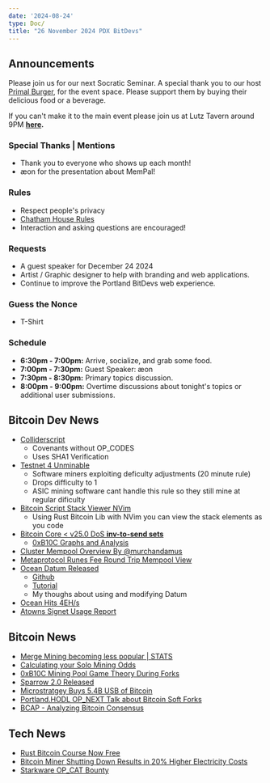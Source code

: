 ```yaml
---
date: '2024-08-24'
type: Doc/
title: "26 November 2024 PDX BitDevs"
---
```


## Announcements

Please join us for our next Socratic Seminar. A special thank you to our host <a href="https://dicksprimalburger.com/" data-no-summary>Primal Burger</a>, for the event space. Please support them by buying their delicious food or a beverage.

If you can't make it to the main event please join us at Lutz Tavern around 9PM **<a href="https://www.lutztavern.com/" data-no-summary>here</a>.**

### Special Thanks | Mentions

- Thank you to everyone who shows up each month!
- æon for the presentation about MemPal!

### Rules

- Respect people's privacy
- [Chatham House Rules](https://www.chathamhouse.org/about-us/chatham-house-rule)
- Interaction and asking questions are encouraged!

### Requests

- A guest speaker for December 24 2024
- Artist / Graphic designer to help with branding and web applications.
- Continue to improve the Portland BitDevs web experience.

### Guess the Nonce
- T-Shirt

### Schedule

- **6:30pm - 7:00pm:** Arrive, socialize, and grab some food.
- **7:00pm - 7:30pm:** Guest Speaker: æon 
- **7:30pm - 8:30pm:** Primary topics discussion.
- **8:00pm - 9:00pm:** Overtime discussions about tonight's topics or additional user submissions.

## Bitcoin Dev News
- [Colliderscript](https://bitcoinmagazine.com/technical/colliderscript-a-50m-bitcoin-covenant-with-no-new-opcodes)
  - Covenants without OP_CODES
  - Uses SHA1 Verification
- [Testnet 4 Unminable](https://x.com/OrangeSurfBTC/status/1859865603907125305)
  - Software miners exploiting deficulty adjustments (20 minute rule)
  - Drops difficulty to 1
  - ASIC mining software cant handle this rule so they still mine at regular dificulty
- [Bitcoin Script Stack Viewer NVim](https://x.com/t4t5/status/1861066474623782959)
  - Using Rust Bitcoin Lib with NVim you can view the stack elements as you code  
- [Bitcoin Core < v25.0 DoS __inv-to-send sets__](https://bitcoincore.org/en/2024/10/08/disclose-blocktxn-crash/)
  - [0xB10C Graphs and Analysis ](https://x.com/0xB10C/status/1844705899455062220)
- [Cluster Mempool Overview By @murchandamus ](https://x.com/murchandamus/status/1854678133896626293)
- [Metaprotocol Runes Fee Round Trip Mempool View](https://x.com/mononautical/status/1851830349208363379)
- [Ocean Datum Released](https://ocean.xyz/docs/datum-setup)
  - [Github](https://github.com/OCEAN-xyz/datum_gateway)
  - [Tutorial](https://x.com/ocean_mining/status/1861469015547486447)
  - My thoughs about using and modifying Datum
- [Ocean Hits 4EH/s](https://x.com/denverbitcoin/status/1854184399593480302)
- [Atowns Signet Usage Report](https://delvingbitcoin.org/t/ctv-apo-cat-activity-on-signet/1257/6)

## Bitcoin News
- [Merge Mining becoming less popular | STATS](https://x.com/mempoolresearch/status/1837147992287056315)
- [Calculating your Solo Mining Odds](https://solochance.com/)
- [0xB10C Mining Pool Game Theory During Forks](https://x.com/0xB10C/status/1811390920744468502)
- [Sparrow 2.0 Released](https://github.com/sparrowwallet/sparrow/releases/tag/2.0.0)
- [Microstratgey Buys 5.4B USB of Bitcoin](https://cointelegraph.com/news/microstrategy-expands-bitcoin-holdings-5-4b-purchase)
- [Portland.HODL OP_NEXT Talk about Bitcoin Soft Forks](https://x.com/blockspacepod/status/1856411618172620940)
- [BCAP - Analyzing Bitcoin Consensus](https://github.com/bitcoin-cap/bcap#recommendations)
  
## Tech News
- [Rust Bitcoin Course Now Free](https://btcdemy.thinkific.com/)
- [Bitcoin Miner Shutting Down Results in 20% Higher Electricity Costs](https://www.nobsbitcoin.com/norway-bitcoin-mining-facility-shutdown-leads-to-20-higher-energy-bills-for-town-residents/)
- [Starkware OP_CAT Bounty](https://groups.google.com/g/bitcoindev/c/awBtvpXKBcw)
